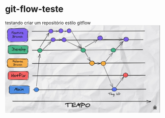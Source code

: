 # git-flow-teste
testando criar um repositório estilo gitflow
![alt text](https://github.com/7-Silva/git-flow-teste/blob/main/git-flow-imagem.jpeg?raw=true)
